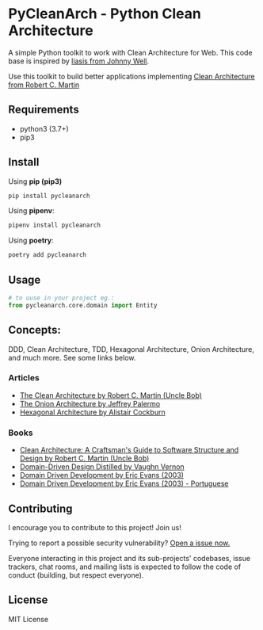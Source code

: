 # PyCleanArch - Python Clean Architecture

A simple Python toolkit to work with Clean Architecture for Web. This code base is inspired by [liasis from Johnny Well](https://github.com/johnnywell/liasis/). 

Use this toolkit to build better applications implementing [Clean Architecture from Robert C. Martin](https://blog.cleancoder.com/uncle-bob/2012/08/13/the-clean-architecture.html)

## Requirements

- python3 (3.7+)
- pip3

## Install

Using **pip (pip3)**
```python
pip install pycleanarch
```

Using **pipenv**:

```python
pipenv install pycleanarch
```

Using **poetry**:

```python
poetry add pycleanarch
```

## Usage

```python
# to uuse in your project eg.:
from pycleanarch.core.domain import Entity
```

## Concepts:

DDD, Clean Architecture, TDD, Hexagonal Architecture, Onion Architecture, and much more. See some links below.

### Articles

- [The Clean Architecture by Robert C. Martin (Uncle Bob)](https://blog.cleancoder.com/uncle-bob/2012/08/13/the-clean-architecture.html)
- [The Onion Architecture by Jeffrey Palermo](https://jeffreypalermo.com/2008/07/the-onion-architecture-part-1/)
- [Hexagonal Architecture by Alistair Cockburn](https://web.archive.org/web/20180408231827/http://alistair.cockburn.us/Hexagonal+architecture)

### Books

- [Clean Architecture: A Craftsman's Guide to Software Structure and Design by Robert C. Martin (Uncle Bob)](https://amzn.to/2MFJX8O)
- [Domain-Driven Design Distilled by Vaughn Vernon ](https://amzn.to/35tM74g)
- [Domain Driven Development by Eric Evans (2003)](https://amzn.to/2M8c9Cn)
- [Domain Driven Development by Eric Evans (2003) - Portuguese](https://amzn.to/2IKgnOq)

## Contributing

I encourage you to contribute to this project! Join us!

Trying to report a possible security vulnerability? [Open a issue now.](https://github.com/wallacesilva/pycleanarch/issues/new)

Everyone interacting in this project and its sub-projects' codebases, issue trackers, chat rooms, and mailing lists is expected to follow the code of conduct (building, but respect everyone).

## License

MIT License
